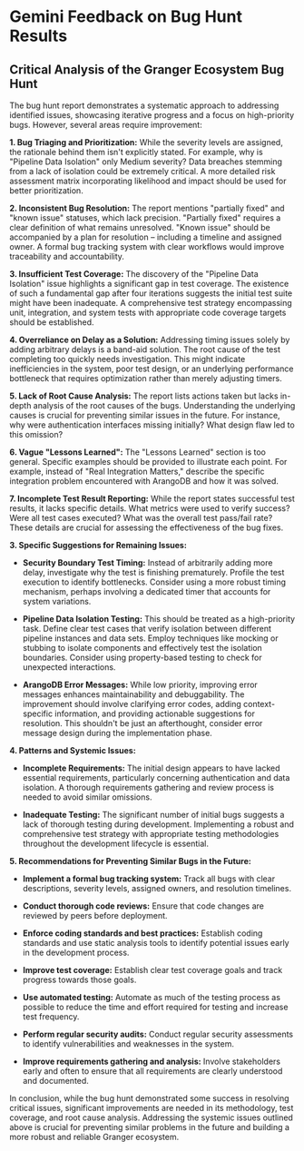 # Gemini Feedback on Bug Hunt Results

## Critical Analysis of the Granger Ecosystem Bug Hunt

The bug hunt report demonstrates a systematic approach to addressing identified issues, showcasing iterative progress and a focus on high-priority bugs.  However, several areas require improvement:

**1. Bug Triaging and Prioritization:** While the severity levels are assigned, the rationale behind them isn't explicitly stated.  For example, why is "Pipeline Data Isolation" only Medium severity?  Data breaches stemming from a lack of isolation could be extremely critical.  A more detailed risk assessment matrix incorporating likelihood and impact should be used for better prioritization.

**2. Inconsistent Bug Resolution:** The report mentions "partially fixed" and "known issue" statuses, which lack precision.  "Partially fixed" requires a clear definition of what remains unresolved.  "Known issue" should be accompanied by a plan for resolution – including a timeline and assigned owner.  A formal bug tracking system with clear workflows would improve traceability and accountability.

**3. Insufficient Test Coverage:** The discovery of the "Pipeline Data Isolation" issue highlights a significant gap in test coverage.  The existence of such a fundamental gap after four iterations suggests the initial test suite might have been inadequate.  A comprehensive test strategy encompassing unit, integration, and system tests with appropriate code coverage targets should be established.

**4. Overreliance on Delay as a Solution:**  Addressing timing issues solely by adding arbitrary delays is a band-aid solution.  The root cause of the test completing too quickly needs investigation. This might indicate inefficiencies in the system, poor test design, or an underlying performance bottleneck that requires optimization rather than merely adjusting timers.

**5. Lack of Root Cause Analysis:** The report lists actions taken but lacks in-depth analysis of the root causes of the bugs.  Understanding the underlying causes is crucial for preventing similar issues in the future.  For instance, why were authentication interfaces missing initially? What design flaw led to this omission?

**6. Vague "Lessons Learned":**  The "Lessons Learned" section is too general.  Specific examples should be provided to illustrate each point.  For example, instead of "Real Integration Matters," describe the specific integration problem encountered with ArangoDB and how it was solved.

**7. Incomplete Test Result Reporting:** While the report states successful test results, it lacks specific details.  What metrics were used to verify success?  Were all test cases executed?  What was the overall test pass/fail rate?  These details are crucial for assessing the effectiveness of the bug fixes.


**3. Specific Suggestions for Remaining Issues:**

* **Security Boundary Test Timing:** Instead of arbitrarily adding more delay, investigate why the test is finishing prematurely.  Profile the test execution to identify bottlenecks.  Consider using a more robust timing mechanism, perhaps involving a dedicated timer that accounts for system variations.

* **Pipeline Data Isolation Testing:** This should be treated as a high-priority task.  Define clear test cases that verify isolation between different pipeline instances and data sets.  Employ techniques like mocking or stubbing to isolate components and effectively test the isolation boundaries. Consider using property-based testing to check for unexpected interactions.

* **ArangoDB Error Messages:** While low priority, improving error messages enhances maintainability and debuggability.  The improvement should involve clarifying error codes, adding context-specific information, and providing actionable suggestions for resolution. This shouldn't be just an afterthought, consider error message design during the implementation phase.

**4. Patterns and Systemic Issues:**

* **Incomplete Requirements:** The initial design appears to have lacked essential requirements, particularly concerning authentication and data isolation.  A thorough requirements gathering and review process is needed to avoid similar omissions.

* **Inadequate Testing:** The significant number of initial bugs suggests a lack of thorough testing during development.  Implementing a robust and comprehensive test strategy with appropriate testing methodologies throughout the development lifecycle is essential.

**5. Recommendations for Preventing Similar Bugs in the Future:**

* **Implement a formal bug tracking system:** Track all bugs with clear descriptions, severity levels, assigned owners, and resolution timelines.

* **Conduct thorough code reviews:**  Ensure that code changes are reviewed by peers before deployment.

* **Enforce coding standards and best practices:**  Establish coding standards and use static analysis tools to identify potential issues early in the development process.

* **Improve test coverage:**  Establish clear test coverage goals and track progress towards those goals.

* **Use automated testing:** Automate as much of the testing process as possible to reduce the time and effort required for testing and increase test frequency.

* **Perform regular security audits:**  Conduct regular security assessments to identify vulnerabilities and weaknesses in the system.

* **Improve requirements gathering and analysis:** Involve stakeholders early and often to ensure that all requirements are clearly understood and documented.


In conclusion, while the bug hunt demonstrated some success in resolving critical issues, significant improvements are needed in its methodology, test coverage, and root cause analysis.  Addressing the systemic issues outlined above is crucial for preventing similar problems in the future and building a more robust and reliable Granger ecosystem.
